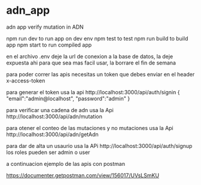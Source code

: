 # adn_app
adn app  verify mutation in ADN

npm run dev 
    to run  app on dev env
npm test 
    to test
npm run build 
    to build app
npm start 
    to run compiled app

 en el archivo .env deje la url  de conexion a la base de datos, 
 la deje expuesta ahi para que sea mas facil usar, la borrare el fin de semana

 para poder correr las apis necesitas un token que debes enviar en el header  x-access-token

 para generar el token usa la api
 http://localhost:3000/api/auth/signin
 {
    "email":"admin@localhost",
    "password":"admin"
}

 para verificar una cadena de adn usa la Api 
 http://localhost:3000/api/adn/mutation

 para otener el conteo de las mutaciones y no mutaciones usa la Api
 http://localhost:3000/api/adn/getAdn

 para dar de alta un usaurio usa la APi
 http://localhost:3000/api/auth/signup
 los roles pueden ser admin o user
  
  a continuacion ejemplo de las apis con postman

https://documenter.getpostman.com/view/156017/UVsLSmKU
